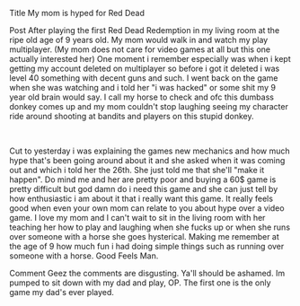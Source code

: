 Title
My mom is hyped for Red Dead

Post
After playing the first Red Dead Redemption in my living room at the ripe old age of 9 years old. My mom would walk in and watch my play multiplayer. (My mom does not care for video games at all but this one actually interested her) One moment i remember especially was when i kept getting my account deleted on multiplayer so before i got it deleted i  was level 40 something with decent guns and such. I went back on the game when she was watching and i told her "i was hacked" or some shit my 9 year old brain would say. I call my horse to check and ofc this dumbass donkey comes up and my mom couldn't stop laughing seeing my character ride around shooting at bandits and players on this stupid donkey.

&#x200B;

Cut to yesterday i was explaining the games new mechanics and how much hype that's been going around about it and she asked when it was coming out and which i told her the 26th. She just told me that she'll "make it happen". Do mind me and her are pretty poor and buying a 60$ game is pretty difficult but god damn do i need this game and she can just tell by how enthusiastic i am about it that i really want this game. It really feels good when even your own mom can relate to you about hype over a video game. I love my mom and I can't wait to sit in the living room with her teaching her how to play and laughing when she fucks up or when she runs over someone with a horse she goes hysterical. Making me remember at the age of 9 how much fun i had doing simple things such as running over someone with a horse. Good Feels Man.

Comment
Geez the comments are disgusting.  Ya'll should be ashamed.  Im pumped to sit down with my dad and play, OP.  The first one is the only game my dad's ever played.  
